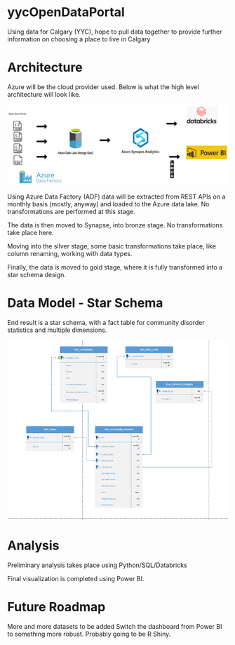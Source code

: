 # yycOpenDataPortal
Using data for Calgary (YYC), hope to pull data together to provide further information on choosing a place to live in Calgary

# Architecture
Azure will be the cloud provider used. Below is what the high level architecture will look like.

![arch](https://github.com/chrisselig/yycOpenDataPortal/blob/main/00_Architecture/high%20level%20architecture.png)

Using Azure Data Factory (ADF) data will be extracted from REST APIs on a monthly basis (mostly, anyway) and loaded to the Azure data lake. No transformations are performed at this stage.

The data is then moved to Synapse, into bronze stage. No transformations take place here.

Moving into the silver stage, some basic transformations take place, like column renaming, working with data types.

Finally, the data is moved to gold stage, where it is fully transformed into a star schema design.

# Data Model - Star Schema

End result is a star schema, with a fact table for community disorder statistics and multiple dimensions.

![starschema](https://github.com/chrisselig/yycOpenDataPortal/blob/main/00_data_modeling/star_schema.png)

# Analysis

Preliminary analysis takes place using Python/SQL/Databricks

Final visualization is completed using Power BI.


# Future Roadmap
More and more datasets to be added
Switch the dashboard from Power BI to something more robust. Probably going to be R Shiny.
